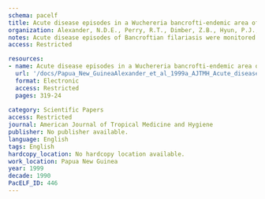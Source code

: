 ```yaml
---
schema: pacelf
title: Acute disease episodes in a Wuchereria bancrofti-endemic area of Papua New Guinea
organization: Alexander, N.D.E., Perry, R.T., Dimber, Z.B., Hyun, P.J., Alpers, M.P., Kazura, J.W.
notes: Acute disease episodes of Bancroftian filariasis were monitored prospectively in a rural area of Papua New Guinea. The frequency and duration of episodes were recorded for the leg, arm, scrotum, and breast. A very high incidence of acute disease was observed; 0.31 episodes per person-year in the leg alone. Incidence generally increased with age, except in the breast, where episodes were concentrated in the reproductive age range. Males had slightly higher incidence than females in the leg and arm. Chronic disease was strongly associated with acute disease incidence in all locations. Microfilaremia had a statistically significant association with acute disease in the leg, arm, and breast, but not the scrotum. This study again demonstrates the high burden of acute manifestations of lymphatic filariasis, and provides new information on risk factors, which may lead to better understanding of etiology and control prospects.
access: Restricted

resources:
- name: Acute disease episodes in a Wuchereria bancrofti-endemic area of Papua New Guinea
  url: '/docs/Papua_New_GuineaAlexander_et_al_1999a_AJTMH_Acute_disease_episodes_in_LF_PNG_319.txt'
  format: Electronic
  access: Restricted
  pages: 319-24
 
category: Scientific Papers
access: Restricted
journal: American Journal of Tropical Medicine and Hygiene
publisher: No publisher available. 
language: English 
tags: English 
hardcopy_location: No hardcopy location available.
work_location: Papua New Guinea
year: 1999
decade: 1990
PacELF_ID: 446
---
```

